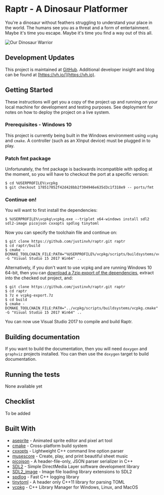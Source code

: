 # Raptr - A Dinosaur Platformer

You're a dinosaur without feathers struggling to understand your place in 
the world. The humans see you as a threat and a form of entertainment. Maybe 
it's time you escape. Maybe it's time you find a way out of this all.

![Our Dinosaur Warrior][raptr-idle]

## Development Updates

This project is maintained at [GitHub](https://github.com/justinvh/raptr). 
Additional developer insight and blog can be found at 
[https://vh.io/](https://vh.io).

## Getting Started

These instructions will get you a copy of the project up and running on your 
local machine for development and testing purposes. See deployment for notes 
on how to deploy the project on a live system.

### Prerequisites - Windows 10

This project is currently being built in the Windows environment using `vcpkg` 
and `cmake`. A controller (such as an XInput device) must be plugged 
in to play.

### Patch fmt package

Unfortunately, the fmt package is backwards incompatible with spdlog at the moment, so you will have to checkout the port
at a specific version:

```
$ cd %USERPROFILE%\vcpkg
$ git checkout 178517052f42d428bb2f304946e635d3c1f318e9 -- ports/fmt
```

### Continue on!

You will want to first install the dependencies:

```
$ %USERPROFILE%\vcpkg\vcpkg.exe --triplet x64-windows install sdl2 sdl2-image picojson cxxopts spdlog tinytoml
```

Now you can specify the toolchain file and continue on:

```
$ git clone https://github.com/justinvh/raptr.git raptr
$ cd raptr/build
$ cmake -DCMAKE_TOOLCHAIN_FILE:PATH="%USERPROFILE%/vcpkg/scripts/buildsystems/vcpkg.cmake" -G "Visual Studio 15 2017 Win64" ..
```

Alternatively, if you don't want to use vcpkg and are running Windows 10 64-bit, then you can [download a 7zip export of the dependencies](https://drive.google.com/open?id=1XUcirZww859o7s_iTD9b9Xu2DlB8RYMK), extract into the checked out project, and:

```
$ git clone https://github.com/justinvh/raptr.git raptr
$ cd raptr
$ 7z e vcpkg-export.7z
$ cd build
$ cmake -DCMAKE_TOOLCHAIN_FILE:PATH="../vcpkg/scripts/buildsystems/vcpkg.cmake" -G "Visual Studio 15 2017 Win64" ..
```

You can now use Visual Studio 2017 to compile and build Raptr.

## Building documentation

If you want to build the documentation, then you will need `doxygen` and 
`graphviz` projects installed. You can then use the `doxygen` target to 
build documentation.

## Running the tests

None available yet

## Checklist

To be added

## Built With

* [aseprite](https://www.aseprite.org/) - Animated sprite editor and pixel art tool
* [cmake](https://cmake.org/) - Cross-platform build system
* [cxxopts](https://github.com/jarro2783/cxxopts) - Lightweight C++ command line option parser
* [musescore](https://musescore.com/) - Create, play, and print beautiful sheet music
* [picojson](https://github.com/kazuho/picojson) - A header-file-only, JSON parser serializer in C++
* [SDL2](https://www.libsdl.org/index.php) - Simple DirectMedia Layer software development library
* [SDL2_image](https://www.libsdl.org/projects/SDL_image/) - Image file loading library extensions to SDL2
* [spdlog](https://github.com/gabime/spdlog) - Fast C++ logging library
* [tinytoml](https://github.com/mayah/tinytoml) - A header only C++11 library for parsing TOML
* [vcpkg](https://github.com/Microsoft/vcpkg) - C++ Library Manager for Windows, Linux, and MacOS

[raptr-idle]: https://i.imgur.com/sqVdbnN.gif
